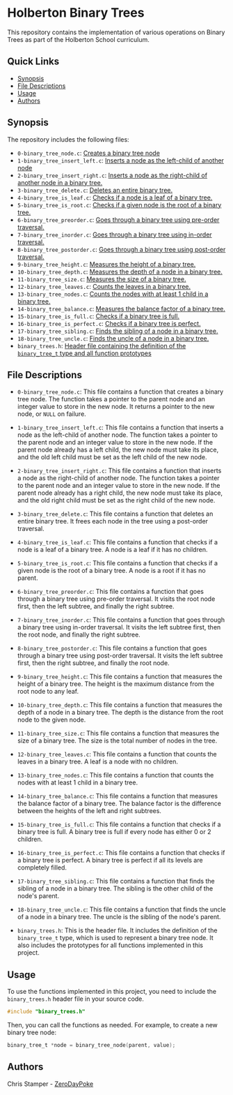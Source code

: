 # Holberton Binary Trees

This repository contains the implementation of various operations on Binary Trees as part of the Holberton School curriculum.

## Quick Links

- [Synopsis](#synopsis)
- [File Descriptions](#file-descriptions)
- [Usage](#usage)
- [Authors](#authors)

## Synopsis

The repository includes the following files:

- `0-binary_tree_node.c`: [Creates a binary tree node](https://github.com/ZeroDayPoke/holbertonschool-binary_trees/blob/master/0-binary_tree_node.c)
- `1-binary_tree_insert_left.c`: [Inserts a node as the left-child of another node](https://github.com/ZeroDayPoke/holbertonschool-binary_trees/blob/master/1-binary_tree_insert_left.c)
- `2-binary_tree_insert_right.c`: [Inserts a node as the right-child of another node in a binary tree.](https://github.com/ZeroDayPoke/holbertonschool-binary_trees/blob/master/2-binary_tree_insert_right.c)
- `3-binary_tree_delete.c`: [Deletes an entire binary tree.](https://github.com/ZeroDayPoke/holbertonschool-binary_trees/blob/master/3-binary_tree_delete.c)
- `4-binary_tree_is_leaf.c`: [Checks if a node is a leaf of a binary tree.](https://github.com/ZeroDayPoke/holbertonschool-binary_trees/blob/master/4-binary_tree_is_leaf.c)
- `5-binary_tree_is_root.c`: [Checks if a given node is the root of a binary tree.](https://github.com/ZeroDayPoke/holbertonschool-binary_trees/blob/master/5-binary_tree_is_root.c)
- `6-binary_tree_preorder.c`: [Goes through a binary tree using pre-order traversal.](https://github.com/ZeroDayPoke/holbertonschool-binary_trees/blob/master/6-binary_tree_preorder.c)
- `7-binary_tree_inorder.c`: [Goes through a binary tree using in-order traversal.](https://github.com/ZeroDayPoke/holbertonschool-binary_trees/blob/master/7-binary_tree_inorder.c)
- `8-binary_tree_postorder.c`: [Goes through a binary tree using post-order traversal.](https://github.com/ZeroDayPoke/holbertonschool-binary_trees/blob/master/8-binary_tree_postorder.c)
- `9-binary_tree_height.c`: [Measures the height of a binary tree.](https://github.com/ZeroDayPoke/holbertonschool-binary_trees/blob/master/9-binary_tree_height.c)
- `10-binary_tree_depth.c`: [Measures the depth of a node in a binary tree.](https://github.com/ZeroDayPoke/holbertonschool-binary_trees/blob/master/10-binary_tree_depth.c)
- `11-binary_tree_size.c`: [Measures the size of a binary tree.](https://github.com/ZeroDayPoke/holbertonschool-binary_trees/blob/master/11-binary_tree_size.c)
- `12-binary_tree_leaves.c`: [Counts the leaves in a binary tree.](https://github.com/ZeroDayPoke/holbertonschool-binary_trees/blob/master/12-binary_tree_leaves.c)
- `13-binary_tree_nodes.c`: [Counts the nodes with at least 1 child in a binary tree.](https://github.com/ZeroDayPoke/holbertonschool-binary_trees/blob/master/13-binary_tree_nodes.c)
- `14-binary_tree_balance.c`: [Measures the balance factor of a binary tree.](https://github.com/ZeroDayPoke/holbertonschool-binary_trees/blob/master/14-binary_tree_balance.c)
- `15-binary_tree_is_full.c`: [Checks if a binary tree is full.](https://github.com/ZeroDayPoke/holbertonschool-binary_trees/blob/master/15-binary_tree_is_full.c)
- `16-binary_tree_is_perfect.c`: [Checks if a binary tree is perfect.](https://github.com/ZeroDayPoke/holbertonschool-binary_trees/blob/master/16-binary_tree_is_perfect.c)
- `17-binary_tree_sibling.c`: [Finds the sibling of a node in a binary tree.](https://github.com/ZeroDayPoke/holbertonschool-binary_trees/blob/master/17-binary_tree_sibling.c)
- `18-binary_tree_uncle.c`: [Finds the uncle of a node in a binary tree.](https://github.com/ZeroDayPoke/holbertonschool-binary_trees/blob/master/18-binary_tree_uncle.c)
- `binary_trees.h`: [Header file containing the definition of the `binary_tree_t` type and all function prototypes](https://github.com/ZeroDayPoke/holbertonschool-binary_trees/blob/master/binary_trees.h)

## File Descriptions

- `0-binary_tree_node.c`: This file contains a function that creates a binary tree node. The function takes a pointer to the parent node and an integer value to store in the new node. It returns a pointer to the new node, or `NULL` on failure.

- `1-binary_tree_insert_left.c`: This file contains a function that inserts a node as the left-child of another node. The function takes a pointer to the parent node and an integer value to store in the new node. If the parent node already has a left child, the new node must take its place, and the old left child must be set as the left child of the new node.

- `2-binary_tree_insert_right.c`: This file contains a function that inserts a node as the right-child of another node. The function takes a pointer to the parent node and an integer value to store in the new node. If the parent node already has a right child, the new node must take its place, and the old right child must be set as the right child of the new node.

- `3-binary_tree_delete.c`: This file contains a function that deletes an entire binary tree. It frees each node in the tree using a post-order traversal.

- `4-binary_tree_is_leaf.c`: This file contains a function that checks if a node is a leaf of a binary tree. A node is a leaf if it has no children.

- `5-binary_tree_is_root.c`: This file contains a function that checks if a given node is the root of a binary tree. A node is a root if it has no parent.

- `6-binary_tree_preorder.c`: This file contains a function that goes through a binary tree using pre-order traversal. It visits the root node first, then the left subtree, and finally the right subtree.

- `7-binary_tree_inorder.c`: This file contains a function that goes through a binary tree using in-order traversal. It visits the left subtree first, then the root node, and finally the right subtree.

- `8-binary_tree_postorder.c`: This file contains a function that goes through a binary tree using post-order traversal. It visits the left subtree first, then the right subtree, and finally the root node.

- `9-binary_tree_height.c`: This file contains a function that measures the height of a binary tree. The height is the maximum distance from the root node to any leaf.

- `10-binary_tree_depth.c`: This file contains a function that measures the depth of a node in a binary tree. The depth is the distance from the root node to the given node.

- `11-binary_tree_size.c`: This file contains a function that measures the size of a binary tree. The size is the total number of nodes in the tree.

- `12-binary_tree_leaves.c`: This file contains a function that counts the leaves in a binary tree. A leaf is a node with no children.

- `13-binary_tree_nodes.c`: This file contains a function that counts the nodes with at least 1 child in a binary tree.

- `14-binary_tree_balance.c`: This file contains a function that measures the balance factor of a binary tree. The balance factor is the difference between the heights of the left and right subtrees.

- `15-binary_tree_is_full.c`: This file contains a function that checks if a binary tree is full. A binary tree is full if every node has either 0 or 2 children.

- `16-binary_tree_is_perfect.c`: This file contains a function that checks if a binary tree is perfect. A binary tree is perfect if all its levels are completely filled.

- `17-binary_tree_sibling.c`: This file contains a function that finds the sibling of a node in a binary tree. The sibling is the other child of the node's parent.

- `18-binary_tree_uncle.c`: This file contains a function that finds the uncle of a node in a binary tree. The uncle is the sibling of the node's parent.

- `binary_trees.h`: This is the header file. It includes the definition of the `binary_tree_t` type, which is used to represent a binary tree node. It also includes the prototypes for all functions implemented in this project.

## Usage

To use the functions implemented in this project, you need to include the `binary_trees.h` header file in your source code.

```c
#include "binary_trees.h"
```

Then, you can call the functions as needed. For example, to create a new binary tree node:

```c
binary_tree_t *node = binary_tree_node(parent, value);
```

## Authors

Chris Stamper - [ZeroDayPoke](https://github.com/ZeroDayPoke)
